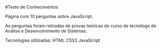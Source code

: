 #Teste de Conhecimentos

Página com 10 perguntas sobre JavaScript. 

As perguntas foram retiradas de provas teóricas do curso de tecnólogo de Análise e Desenvolvimento de Sistemas.

Tecnologias utilizadas:
HTML
CSS3
JavaScript
